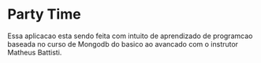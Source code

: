 <h1> Party Time</h1>
<p> Essa aplicacao esta sendo feita com intuito de aprendizado de programcao baseada no curso de Mongodb do basico ao avancado com o instrutor Matheus Battisti.</p>